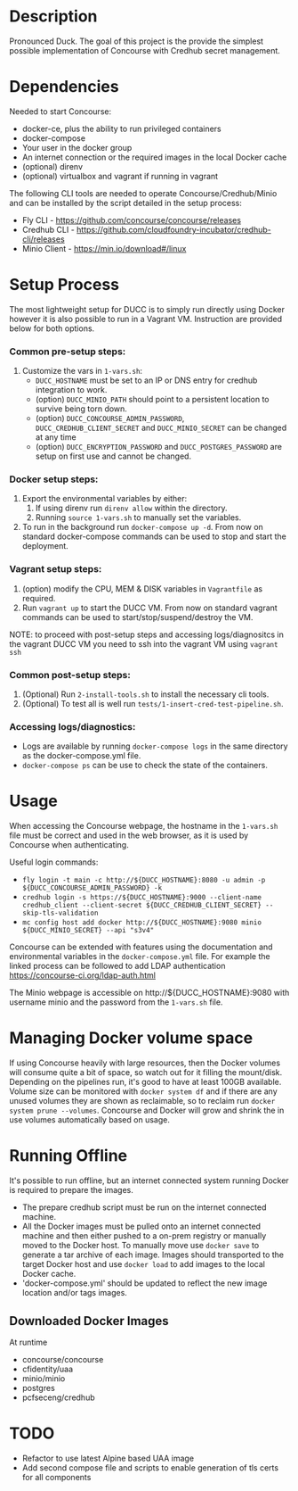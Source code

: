 # Description
Pronounced Duck.
The goal of this project is the provide the simplest possible implementation of Concourse with Credhub secret management.

# Dependencies
Needed to start Concourse:
- docker-ce, plus the ability to run privileged containers
- docker-compose
- Your user in the docker group
- An internet connection or the required images in the local Docker cache
- (optional) direnv
- (optional) virtualbox and vagrant if running in vagrant

The following CLI tools are needed to operate Concourse/Credhub/Minio and can be installed by the script detailed in the setup process:
- Fly CLI - https://github.com/concourse/concourse/releases
- Credhub CLI - https://github.com/cloudfoundry-incubator/credhub-cli/releases
- Minio Client - https://min.io/download#/linux

# Setup Process
The most lightweight setup for DUCC is to simply run directly using Docker however it is also possible to run in a Vagrant VM. Instruction are provided below for both options.

### Common pre-setup steps:
1. Customize the vars in `1-vars.sh`:
   - `DUCC_HOSTNAME` must be set to an IP or DNS entry for credhub integration to work.
   - (option) `DUCC_MINIO_PATH` should point to a persistent location to survive being torn down.
   - (option) `DUCC_CONCOURSE_ADMIN_PASSWORD`, `DUCC_CREDHUB_CLIENT_SECRET` and `DUCC_MINIO_SECRET` can be changed at any time
   - (option) `DUCC_ENCRYPTION_PASSWORD` and `DUCC_POSTGRES_PASSWORD` are setup on first use and cannot be changed.

### Docker setup steps:
1. Export the environmental variables by either:
   1. If using direnv run `direnv allow` within the directory.
   1. Running `source 1-vars.sh` to manually set the variables.
1. To run in the background run `docker-compose up -d`. From now on standard docker-compose commands can be used to stop and start the deployment.

### Vagrant setup steps:
1. (option) modify the CPU, MEM & DISK variables in `Vagrantfile` as required.
1. Run `vagrant up` to start the DUCC VM. From now on standard vagrant commands can be used to start/stop/suspend/destroy the VM.

NOTE: to proceed with post-setup steps and accessing logs/diagnositcs in the vagrant DUCC VM you need to ssh into the vagrant VM using `vagrant ssh`

### Common post-setup steps:
1. (Optional) Run `2-install-tools.sh` to install the necessary cli tools.
1. (Optional) To test all is well run `tests/1-insert-cred-test-pipeline.sh`.

### Accessing logs/diagnostics:
* Logs are available by running `docker-compose logs` in the same directory as the docker-compose.yml file.
* `docker-compose ps` can be use to check the state of the containers.

# Usage
When accessing the Concourse webpage, the hostname in the `1-vars.sh` file  must be correct and used in the web browser, as it is used by Concourse when authenticating.

Useful login commands:

- `fly login -t main -c http://${DUCC_HOSTNAME}:8080 -u admin -p ${DUCC_CONCOURSE_ADMIN_PASSWORD} -k`
- `credhub login -s https://${DUCC_HOSTNAME}:9000 --client-name credhub_client --client-secret ${DUCC_CREDHUB_CLIENT_SECRET} --skip-tls-validation`
- `mc config host add docker http://${DUCC_HOSTNAME}:9080 minio ${DUCC_MINIO_SECRET} --api "s3v4"`

Concourse can be extended with features using the documentation and environmental variables in the `docker-compose.yml` file. For example the linked process can be followed to add LDAP authentication https://concourse-ci.org/ldap-auth.html

The Minio webpage is accessible on http://${DUCC_HOSTNAME}:9080 with username minio and the password from the `1-vars.sh` file.

# Managing Docker volume space
If using Concourse heavily with large resources, then the Docker volumes will consume quite a bit of space, so watch out for it filling the mount/disk. Depending on the pipelines run, it's good to have at least 100GB available. Volume size can be monitored with `docker system df` and if there are any unused volumes they are shown as reclaimable, so to reclaim run `docker system prune --volumes`. Concourse and Docker will grow and shrink the in use volumes automatically based on usage.

# Running Offline
It's possible to run offline, but an internet connected system running Docker is required to prepare the images.
- The prepare credhub script must be run on the internet connected machine.
- All the Docker images must be pulled onto an internet connected machine and then either pushed to a on-prem registry or manually moved to the Docker host.
     To manually move use `docker save` to generate a tar archive of each image. 
     Images should transported to the target Docker host and use `docker load` to add images to the local Docker cache.
- 'docker-compose.yml' should be updated to reflect the new image location and/or tags images. 

## Downloaded Docker Images
At runtime
- concourse/concourse
- cfidentity/uaa
- minio/minio
- postgres
- pcfseceng/credhub

# TODO
- Refactor to use latest Alpine based UAA image
- Add second compose file and scripts to enable generation of tls certs for all components
